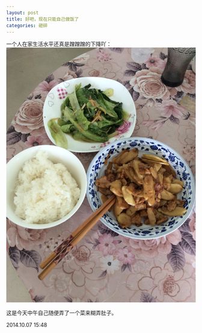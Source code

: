 ```yaml
---
layout: post
title: 好吧，现在只能自己做饭了
categories: 砸碎
---
```


一个人在家生活水平还真是蹭蹭蹭的下降吖：<br />
<img src="/images/201410/20141007_cook.jpg" width="700px" alt="自己做的午餐"/> <br />

这是今天中午自己随便弄了一个菜来糊弄肚子。

2014.10.07 15:48